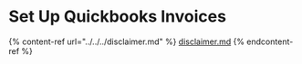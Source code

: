 # Set Up Quickbooks Invoices

{% content-ref url="../../../disclaimer.md" %}
[disclaimer.md](../../../disclaimer.md)
{% endcontent-ref %}
